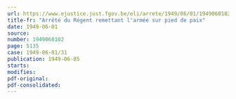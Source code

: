 ```yaml
---
url: https://www.ejustice.just.fgov.be/eli/arrete/1949/06/01/1949060102/justel
title-fr: "Arrêté du Régent remettant l'armée sur pied de paix"
date: 1949-06-01
source:
number: 1949060102
page: 5135
case: 1949-06-01/31
publication: 1949-06-05
starts:
modifies:
pdf-original:
pdf-consolidated:
---
```



